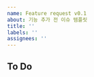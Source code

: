 ```yaml
---
name: Feature request v0.1
about: 기능 추가 전 이슈 템플릿
title: ''
labels: ''
assignees: ''
---
```


<!-- 선행
- Assignees 지정
- Labels 지정
- Milestone 지정
-->

## To Do
